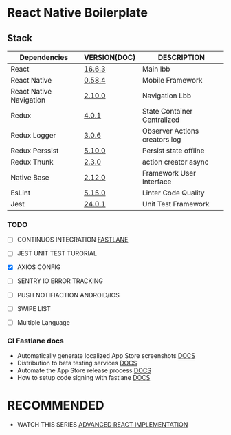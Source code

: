 # React Native Boilerplate 


## Stack
| Dependencies | VERSION(DOC) | DESCRIPTION
| -- | -- | --- |
| React | [16.6.3](https://5b05c94e0733d530fd1fafe0--reactjs.netlify.com/docs/hello-world.html) | Main lbb |
| React Native | [0.58.4](https://facebook.github.io/react-native/docs/getting-started.html) | Mobile Framework|
| React Native Navigation | [2.10.0](https://wix.github.io/react-native-navigation/#/) | Navigation Lbb |
| Redux | [4.0.1](https://redux.js.org/introduction/getting-started) | State Container Centralized |
| Redux Logger| [3.0.6](https://github.com/LogRocket/redux-logger) | Observer Actions creators log  |
| Redux Perssist | [5.10.0](https://github.com/rt2zz/redux-persist) | Persist state offline |
| Redux Thunk | [2.3.0](https://github.com/reduxjs/redux-thunk) | action creator async |
| Native Base | [2.12.0](https://nativebase.io/) | Framework User Interface |
| EsLint | [5.15.0](https://eslint.org/docs/user-guide/getting-started) | Linter Code Quality |
| Jest| [24.0.1](https://jestjs.io/docs/en/tutorial-react-native) | Unit Test Framework |


### TODO
- [ ] CONTINUOS INTEGRATION [FASTLANE](https://docs.fastlane.tools/)
- [ ] JEST UNIT TEST TURORIAL
- [X] AXIOS CONFIG
- [ ] SENTRY IO ERROR TRACKING
- [ ] PUSH NOTIFIACTION ANDROID/IOS
- [ ] SWIPE LIST
- [ ] Multiple Language


### CI Fastlane docs
- Automatically generate localized App Store screenshots [DOCS](https://docs.fastlane.tools/getting-started/ios/screenshots/)
- Distribution to beta testing services [DOCS](https://docs.fastlane.tools/getting-started/ios/beta-deployment/)
- Automate the App Store release process [DOCS](https://docs.fastlane.tools/getting-started/ios/appstore-deployment/)
- How to setup code signing with fastlane [DOCS](https://docs.fastlane.tools/codesigning/getting-started/)

# RECOMMENDED
- WATCH THIS SERIES [ADVANCED REACT IMPLEMENTATION](https://www.youtube.com/watch?v=LTunyI2Oyzw&list=PL8V1empgrpJb--IOBFEY_54SHF-Ft5SAa&index=1)
